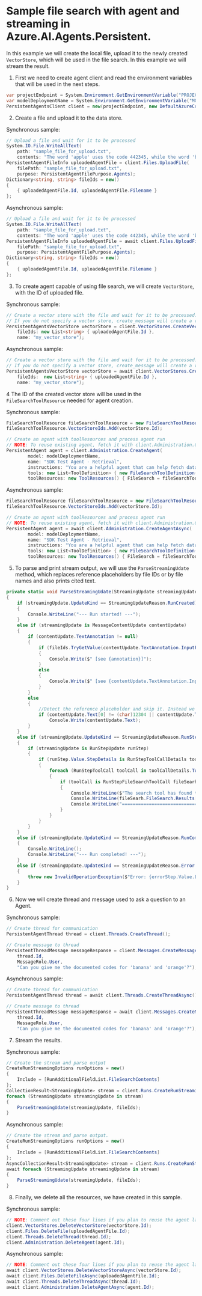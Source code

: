 # Sample file search with agent and streaming in Azure.AI.Agents.Persistent.

In this example we will create the local file, upload it to the newly created `VectorStore`, which will be used in the file search. In this example we will stream the result.

1. First we need to create agent client and read the environment variables that will be used in the next steps.
```C# Snippet:AgentsFilesSearchStreamingExample_CreateClient
var projectEndpoint = System.Environment.GetEnvironmentVariable("PROJECT_ENDPOINT");
var modelDeploymentName = System.Environment.GetEnvironmentVariable("MODEL_DEPLOYMENT_NAME");
PersistentAgentsClient client = new(projectEndpoint, new DefaultAzureCredential());
```

2. Create a file and upload it to the data store.

Synchronous sample:
```C# Snippet:AgentsUploadAgentFilesToUseStreaming_Sync
// Upload a file and wait for it to be processed
System.IO.File.WriteAllText(
    path: "sample_file_for_upload.txt",
    contents: "The word 'apple' uses the code 442345, while the word 'banana' uses the code 673457.");
PersistentAgentFileInfo uploadedAgentFile = client.Files.UploadFile(
    filePath: "sample_file_for_upload.txt",
    purpose: PersistentAgentFilePurpose.Agents);
Dictionary<string, string> fileIds = new()
{
    { uploadedAgentFile.Id, uploadedAgentFile.Filename }
};
```

Asynchronous sample:
```C# Snippet:AgentsUploadAgentFilesToUseStreaming
// Upload a file and wait for it to be processed
System.IO.File.WriteAllText(
    path: "sample_file_for_upload.txt",
    contents: "The word 'apple' uses the code 442345, while the word 'banana' uses the code 673457.");
PersistentAgentFileInfo uploadedAgentFile = await client.Files.UploadFileAsync(
    filePath: "sample_file_for_upload.txt",
    purpose: PersistentAgentFilePurpose.Agents);
Dictionary<string, string> fileIds = new()
{
    { uploadedAgentFile.Id, uploadedAgentFile.Filename }
};
```

3. To create agent capable of using file search, we will create `VectorStore`, with the ID of uploaded file.

Synchronous sample:
```C# Snippet:AgentsCreateVectorStoreStreaming_Sync
// Create a vector store with the file and wait for it to be processed.
// If you do not specify a vector store, create_message will create a vector store with a default expiration policy of seven days after they were last active
PersistentAgentsVectorStore vectorStore = client.VectorStores.CreateVectorStore(
    fileIds: new List<string> { uploadedAgentFile.Id },
    name: "my_vector_store");
```

Asynchronous sample:
```C# Snippet:AgentsCreateVectorStoreStreaming
// Create a vector store with the file and wait for it to be processed.
// If you do not specify a vector store, create_message will create a vector store with a default expiration policy of seven days after they were last active
PersistentAgentsVectorStore vectorStore = await client.VectorStores.CreateVectorStoreAsync(
    fileIds:  new List<string> { uploadedAgentFile.Id },
    name: "my_vector_store");
```


4  The ID of the created vector store will be used in the `FileSearchToolResource` needed for agent creation.

Synchronous sample:
```C# Snippet:AgentsCreateAgentWithFilesStreaming_Sync
FileSearchToolResource fileSearchToolResource = new FileSearchToolResource();
fileSearchToolResource.VectorStoreIds.Add(vectorStore.Id);

// Create an agent with toolResources and process agent run
// NOTE: To reuse existing agent, fetch it with client.Administration.GetAgent(agentId)
PersistentAgent agent = client.Administration.CreateAgent(
        model: modelDeploymentName,
        name: "SDK Test Agent - Retrieval",
        instructions: "You are a helpful agent that can help fetch data from files you know about.",
        tools: new List<ToolDefinition> { new FileSearchToolDefinition() },
        toolResources: new ToolResources() { FileSearch = fileSearchToolResource });
```

Asynchronous sample:
```C# Snippet:AgentsCreateAgentWithFilesStreaming
FileSearchToolResource fileSearchToolResource = new FileSearchToolResource();
fileSearchToolResource.VectorStoreIds.Add(vectorStore.Id);

// Create an agent with toolResources and process agent run
// NOTE: To reuse existing agent, fetch it with client.Administration.GetAgent(agentId)
PersistentAgent agent = await client.Administration.CreateAgentAsync(
        model: modelDeploymentName,
        name: "SDK Test Agent - Retrieval",
        instructions: "You are a helpful agent that can help fetch data from files you know about.",
        tools: new List<ToolDefinition> { new FileSearchToolDefinition() },
        toolResources: new ToolResources() { FileSearch = fileSearchToolResource });
```

5. To parse and print stream output, we will use the `ParseStreamingUdate` method, which replaces reference placeholders by file IDs or by file names and also prints cited text.
```C# Snippet:AgentsFilesSearchExampleStreaming_Print
private static void ParseStreamingUdate(StreamingUpdate streamingUpdate, Dictionary<string, string> fileIds)
{
    if (streamingUpdate.UpdateKind == StreamingUpdateReason.RunCreated)
    {
        Console.WriteLine("--- Run started! ---");
    }
    else if (streamingUpdate is MessageContentUpdate contentUpdate)
    {
        if (contentUpdate.TextAnnotation != null)
        {
            if (fileIds.TryGetValue(contentUpdate.TextAnnotation.InputFileId, out string annotation))
            {
                Console.Write($" [see {annotation}]");
            }
            else
            {
                Console.Write($" [see {contentUpdate.TextAnnotation.InputFileId}]");
            }
        }
        else
        {
            //Detect the reference placeholder and skip it. Instead we will print the actual reference.
            if (contentUpdate.Text[0] != (char)12304 || contentUpdate.Text[contentUpdate.Text.Length - 1] != (char)12305)
                Console.Write(contentUpdate.Text);
        }
    }
    else if (streamingUpdate.UpdateKind == StreamingUpdateReason.RunStepCompleted)
    {
        if (streamingUpdate is RunStepUpdate runStep)
        {
            if (runStep.Value.StepDetails is RunStepToolCallDetails toolCallDetails)
            {
                foreach (RunStepToolCall toolCall in toolCallDetails.ToolCalls)
                {
                    if (toolCall is RunStepFileSearchToolCall fileSearh)
                    {
                        Console.WriteLine($"The search tool has found the next relevant content in the file {fileSearh.FileSearch.Results[0].FileName}:");
                        Console.WriteLine(fileSearh.FileSearch.Results[0].Content[0].Text);
                        Console.WriteLine("===============================================================");
                    }
                }
            }
        }
    }
    else if (streamingUpdate.UpdateKind == StreamingUpdateReason.RunCompleted)
    {
        Console.WriteLine();
        Console.WriteLine("--- Run completed! ---");
    }
    else if (streamingUpdate.UpdateKind == StreamingUpdateReason.Error && streamingUpdate is RunUpdate errorStep)
    {
        throw new InvalidOperationException($"Error: {errorStep.Value.LastError}");
    }
}
```

6. Now we will create thread and message used to ask a question to an Agent.

Synchronous sample:
```C# Snippet:AgentsFilesSearchExampleStreaming_CreateThreadMessage_Sync
// Create thread for communication
PersistentAgentThread thread = client.Threads.CreateThread();

// Create message to thread
PersistentThreadMessage messageResponse = client.Messages.CreateMessage(
    thread.Id,
    MessageRole.User,
    "Can you give me the documented codes for 'banana' and 'orange'?");
```

Asynchronous sample:
```C# Snippet:AgentsFilesSearchExampleStreaming_CreateThreadMessage
// Create thread for communication
PersistentAgentThread thread = await client.Threads.CreateThreadAsync();

// Create message to thread
PersistentThreadMessage messageResponse = await client.Messages.CreateMessageAsync(
    thread.Id,
    MessageRole.User,
    "Can you give me the documented codes for 'banana' and 'orange'?");
```

7. Stream the results.

Synchronous sample:
```C# Snippet:AgentsFilesSearchExampleStreaming_StreamResults_Sync
// Create the stream and parse output
CreateRunStreamingOptions runOptions = new()
{
    Include = [RunAdditionalFieldList.FileSearchContents]
};
CollectionResult<StreamingUpdate> stream = client.Runs.CreateRunStreaming(thread.Id, agent.Id, options: runOptions);
foreach (StreamingUpdate streamingUpdate in stream)
{
    ParseStreamingUdate(streamingUpdate, fileIds);
}
```

Asynchronous sample:
```C# Snippet:AgentsFilesSearchExampleStreaming_StreamResults
// Create the stream and parse output.
CreateRunStreamingOptions runOptions = new()
{
    Include = [RunAdditionalFieldList.FileSearchContents]
};
AsyncCollectionResult<StreamingUpdate> stream = client.Runs.CreateRunStreamingAsync(thread.Id, agent.Id, options: runOptions);
await foreach (StreamingUpdate streamingUpdate in stream)
{
    ParseStreamingUdate(streamingUpdate, fileIds);
}
```

8. Finally, we delete all the resources, we have created in this sample.

Synchronous sample:
```C# Snippet:AgentsFilesSearchExampleSteaming_Cleanup_Sync
// NOTE: Comment out these four lines if you plan to reuse the agent later.
client.VectorStores.DeleteVectorStore(vectorStore.Id);
client.Files.DeleteFile(uploadedAgentFile.Id);
client.Threads.DeleteThread(thread.Id);
client.Administration.DeleteAgent(agent.Id);
```

Asynchronous sample:
```C# Snippet:AgentsFilesSearchExampleSteaming_Cleanup
// NOTE: Comment out these four lines if you plan to reuse the agent later.
await client.VectorStores.DeleteVectorStoreAsync(vectorStore.Id);
await client.Files.DeleteFileAsync(uploadedAgentFile.Id);
await client.Threads.DeleteThreadAsync(thread.Id);
await client.Administration.DeleteAgentAsync(agent.Id);
```